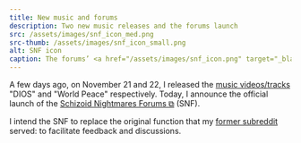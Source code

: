 ```yaml
---
title: New music and forums
description: Two new music releases and the forums launch
src: /assets/images/snf_icon_med.png
src-thumb: /assets/images/snf_icon_small.png
alt: SNF icon
caption: The forums’ <a href="/assets/images/snf_icon.png" target="_blank">icon</a>
---
```


A few days ago, on November 21 and 22, I released the [music videos/tracks](/music/) "DIOS" and "World Peace" respectively. Today, I announce the official launch of the <a href="https://schizoidnightmares.net/" target="_blank">Schizoid Nightmares Forums ⧉</a> (SNF).

I intend the SNF to replace the original function that my [former subreddit](/news/reddit-closure/) served: to facilitate feedback and discussions.